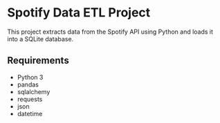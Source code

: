 # Spotify Data ETL Project

This project extracts data from the Spotify API using Python and loads it into a SQLite database.

## Requirements

- Python 3
- pandas
- sqlalchemy
- requests
- json
- datetime
